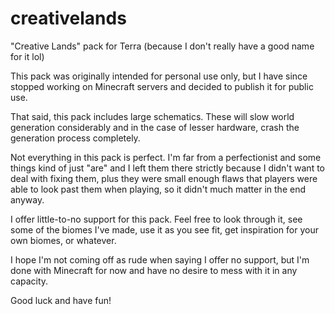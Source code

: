 # creativelands
"Creative Lands" pack for Terra
(because I don't really have a good name for it lol)

This pack was originally intended for personal use only, but I have since stopped working on Minecraft servers and decided to publish it for public use.

That said, this pack includes large schematics. These will slow world generation considerably and in the case of lesser hardware, crash the generation process completely.

Not everything in this pack is perfect. I'm far from a perfectionist and some things kind of just "are" and I left them there strictly because I didn't want to deal with fixing them, plus they were small enough flaws that players were able to look past them when playing, so it didn't much matter in the end anyway.

I offer little-to-no support for this pack. Feel free to look through it, see some of the biomes I've made, use it as you see fit, get inspiration for your own biomes, or whatever.

I hope I'm not coming off as rude when saying I offer no support, but I'm done with Minecraft for now and have no desire to mess with it in any capacity.

Good luck and have fun!
